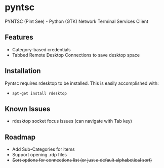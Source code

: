pyntsc
======

PYNTSC (Pint See) - Python (GTK) Network Terminal Services Client

## Features
* Category-based credentials
* Tabbed Remote Desktop Connections to save desktop space

## Installation
Pyntsc requires rdesktop to be installed. This is easily accomplished with:
* <code>apt-get install rdesktop</code>

## Known Issues
* rdesktop socket focus issues (can navigate with Tab key)

## Roadmap
* Add Sub-Categories for items
* Support opening .rdp files
* ~~Sort options for connections list (or just a default alphabetical sort)~~
